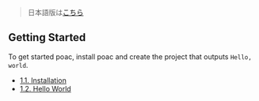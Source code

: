> 日本語版は[こちら](https://doc.poac.pm/ja/getting-started/)

## Getting Started

To get started poac, install poac and create the project that outputs `Hello, world`.  
* [1.1. Installation](installation.md)
* [1.2. Hello World](hello-world.md)
